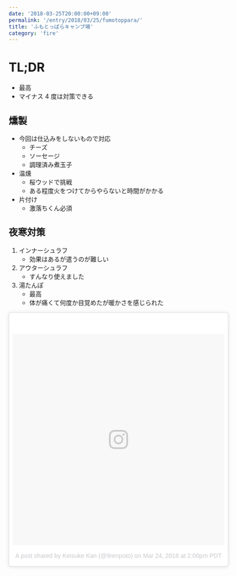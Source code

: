 ```yaml
---
date: '2018-03-25T20:00:00+09:00'
permalink: '/entry/2018/03/25/fumotoppara/'
title: 'ふもとっぱらキャンプ場'
category: 'fire'
---
```


# TL;DR

- 最高
- マイナス 4 度は対策できる

## 燻製

- 今回は仕込みをしないもので対応
  - チーズ
  - ソーセージ
  - 調理済み煮玉子
- 温燻
  - 桜ウッドで挑戦
  - ある程度火をつけてからやらないと時間がかかる
- 片付け
  - 激落ちくん必須

## 夜寒対策

1. インナーシュラフ
   - 効果はあるが遣うのが難しい
1. アウターシュラフ
   - すんなり使えました
1. 湯たんぽ
   - 最高
   - 体が痛くて何度か目覚めたが暖かさを感じられた

<blockquote class="instagram-media" data-instgrm-permalink="https://www.instagram.com/p/BguGQrwHXvS/" data-instgrm-version="8" style=" background:#FFF; border:0; border-radius:3px; box-shadow:0 0 1px 0 rgba(0,0,0,0.5),0 1px 10px 0 rgba(0,0,0,0.15); margin: 1px; max-width:658px; padding:0; width:99.375%; width:-webkit-calc(100% - 2px); width:calc(100% - 2px);"><div style="padding:8px;"> <div style=" background:#F8F8F8; line-height:0; margin-top:40px; padding:50.0% 0; text-align:center; width:100%;"> <div style=" background:url(data:image/png;base64,iVBORw0KGgoAAAANSUhEUgAAACwAAAAsCAMAAAApWqozAAAABGdBTUEAALGPC/xhBQAAAAFzUkdCAK7OHOkAAAAMUExURczMzPf399fX1+bm5mzY9AMAAADiSURBVDjLvZXbEsMgCES5/P8/t9FuRVCRmU73JWlzosgSIIZURCjo/ad+EQJJB4Hv8BFt+IDpQoCx1wjOSBFhh2XssxEIYn3ulI/6MNReE07UIWJEv8UEOWDS88LY97kqyTliJKKtuYBbruAyVh5wOHiXmpi5we58Ek028czwyuQdLKPG1Bkb4NnM+VeAnfHqn1k4+GPT6uGQcvu2h2OVuIf/gWUFyy8OWEpdyZSa3aVCqpVoVvzZZ2VTnn2wU8qzVjDDetO90GSy9mVLqtgYSy231MxrY6I2gGqjrTY0L8fxCxfCBbhWrsYYAAAAAElFTkSuQmCC); display:block; height:44px; margin:0 auto -44px; position:relative; top:-22px; width:44px;"></div></div><p style=" color:#c9c8cd; font-family:Arial,sans-serif; font-size:14px; line-height:17px; margin-bottom:0; margin-top:8px; overflow:hidden; padding:8px 0 7px; text-align:center; text-overflow:ellipsis; white-space:nowrap;"><a href="https://www.instagram.com/p/BguGQrwHXvS/" style=" color:#c9c8cd; font-family:Arial,sans-serif; font-size:14px; font-style:normal; font-weight:normal; line-height:17px; text-decoration:none;" target="_blank">A post shared by Keisuke Kan (@9renpoto)</a> on <time style=" font-family:Arial,sans-serif; font-size:14px; line-height:17px;" datetime="2018-03-24T21:00:38+00:00">Mar 24, 2018 at 2:00pm PDT</time></p></div></blockquote>
<script async defer src="//www.instagram.com/embed.js"></script>
